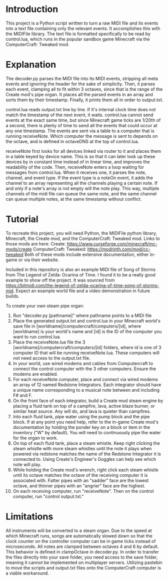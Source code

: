 # Introduction
This project is a Python script written to turn a raw MIDI file and its events into a text file containing only the relevant events. It accomplishes this with the MIDIFile library. The text file is formatted specifically to be read by control.lua,
which runs in the popular sandbox game Minecraft via the ComputerCraft: Tweaked mod.

# Explanation
The decoder.py parses the MIDI file into its MIDI events, stripping all meta events and ignoring the header for the sake of simplicity. Then, it parses each event, clamping all to fit within 3 octaves, since that is the range of the Create mod's pipe organ.
It places all the parsed events in an array and sorts them by their timestamp. Finally, it prints them all in order to output.txt.

control.lua reads output.txt line by line. If it's internal clock time does not match the timestamp of the next event, it waits. control.lua cannot send events at the exact same time, but since Minecraft game ticks are 1/20th of a second, there is plenty of time
to send all the events that could occur at any one timestamp. The events are sent via a table to a computer that is running receiveNote. Which computer the message is sent to depends on the octave, and is defined in octaveDNS at the top of control.lua. 

receiveNote first looks for all devices linked via router to it and places them in a table keyed by device name. This is so that it can later look up these devices by in constant time instead of in linear time, and improves the readability of the code.
Then, receiveNote enters a loop waiting for messages from control.lua. When it receives one, it parses the note, channel, and event type. If the event type is a noteOn event, it adds the channel to an array representing all the channels playing a certain note.
If and only if a note's array is not empty will the note play. This way, multiple channels of the midi file can queue the same note, and the same channel can queue multiple notes, at the same timestamp without conflict.

# Tutorial
To recreate this project, you will need Python, the MIDIFile python library, Minecraft, the Create mod, and the ComputerCraft: Tweaked mod. Links to those mods are here:
Create: https://www.curseforge.com/minecraft/mc-mods/create
ComputerCraft: Tweaked: https://modrinth.com/mod/cc-tweaked
Both of these mods include extensive documentation, either in-game or via their website.

Included in this repository is also an example MIDI file of Song of Storms from The Legend of Zelda: Ocarina of Time. I found it to be a really good example to show off the project. It was sourced from https://bitmidi.com/the-legend-of-zelda-ocarina-of-time-song-of-storms-mid.
Expect an example world file and a video demonstration in future builds.

To create your own steam pipe organ:
1. Run "decoder.py [pathname]" where pathname points to a MIDI file
2. Place the generated output.txt and control.lua in your Minecraft world's save file in [worldname]/computercraft/computers/[id], where [worldname] is your world's name and [id] is the ID of the computer you want to run control.lua.
3. Place the receiveNote.lua file the 3 [worldname]/computercraft/computers/[id] folders, where id is one of 3 computer ID that will be running receiveNote.lua. These computers will not need access to the output.txt file.
4. In your world, use wired modems and cables from Computercraft to connect the control computer with the 3 other computers. Ensure the modems are enabled.
5. For each receiveNote computer, place and connect via wired modems an array of 12 named Redstone Integrators. Each integrator should have a unique name corresponding to a musical note between and including F# and F.
6. On the front face of each integrator, build a Create mod steam engine by placing a fluid tank on top of a campfire, lava, active blaze burner, or similar heat source. Any will do, and lava is quieter than campfires.
7. Into each fluid tank, pipe water using the pump block and the pipe block. If at any point you need help, refer to the in-game Create mod's documentation by holding the ponder key on a block or item in the inventory ("W" by default). You will need to continuously pipe the water for the organ to work.
8. On top of each fluid tank, place a steam whistle. Keep right clicking the steam whistle with more steam whistles until the note it plays when powered via redstone matches the name of the Redstone Integrator it is connected to. Using Create's Engineer's Goggles can help see which note will play.
9. While holding the Create mod's wrench, right click each steam whistle until its octave matches the octave of the receiving computer it is associated with. Fatter pipes with an "sadder" face are the lowest octave, and thinner pipes with an "angrier" face are the highest.
10. On each receiving computer, run "receiveNote". Then on the control computer, run "control output.txt."

# Limitations
All instruments will be converted to a steam organ.
Due to the speed at which Minecraft runs, songs are automatically slowed down so that the clock counter on the controller computer can be in game ticks instead of microseconds.
All notes are clamped between octaves 4 and 6 by default. This behavior is defined in clampOctave in decoder.py.
In order to transfer the files directly into your save folder, you need access to the save folder, meaning it cannot be implemented on multiplayer servers. Utilizing pastebin to move the scripts and output.txt files onto the ComputerCraft computer is a viable workaround.
